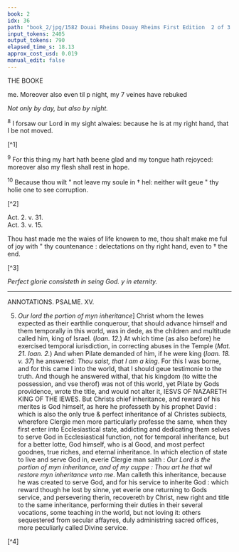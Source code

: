 ```yaml
---
book: 2
idx: 36
path: "book_2/jpg/1582 Douai Rheims Douay Rheims First Edition  2 of 3 1610 Old Testament.pdf-36.jpg"
input_tokens: 2405
output_tokens: 790
elapsed_time_s: 18.13
approx_cost_usd: 0.019
manual_edit: false
---
```

THE BOOKE

me. Moreover also even til p night, my 7 veines have rebuked

*Not only by day, but also by night.*

<sup>8</sup> I forsaw our Lord in my sight alwaies: because he is at my right hand, that I be not moved.

[^1]

<sup>9</sup> For this thing my hart hath beene glad and my tongue hath rejoyced: moreover also my flesh shall rest in hope.

<sup>10</sup> Because thou wilt " not leave my soule in † hel: neither wilt geue " thy holie one to see corruption.

[^2]

<aside>Act. 2. v. 31.</aside>

<aside>Act. 3. v. 15.</aside>

Thou hast made me the waies of life knowen to me, thou shalt make me ful of joy with " thy countenance : delectations on thy right hand, even to † the end.

[^3]

*Perfect glorie consisteth in seing God. y in eternity.*

---

ANNOTATIONS. PSALME. XV.

5. *Our lord the portion of myn inheritance*] Christ whom the Iewes expected as their earthlie conquerour, that should advance himself and them temporally in this world, was in dede, as the children and multitude called him, king of Israel. (*Ioan. 12.*) At which time (as also before) he exercised temporal iurisdiction, in correcting abuses in the Temple (*Mat. 21. Ioan. 2.*) And when Pilate demanded of him, if he were king (*Ioan. 18. v. 37*) he answered: *Thou saist, that I am a king*. For this I was borne, and for this came I into the world, that I should geue testimonie to the truth. And though he answered withal, that his kingdom (to witte the possession, and vse therof) was not of this world, yet Pilate by Gods providence, wrote the title, and would not alter it, IESVS OF NAZARETH KING OF THE IEWES. But Christs chief inheritance, and reward of his merites is God himself, as here he professeth by his prophet David : which is also the only true & perfect inheritance of al Christes subiects, wherefore Clergie men more particularly professe the same, when they first enter into Ecclesiastical state, addicting and dedicating them selves to serve God in Ecclesiastical function, not for temporal inheritance, but for a better lotte, God himself, who is al Good, and most perfect goodnes, true riches, and eternal inheritance. In which election of state to live and serve God in, everie Clergie man saith : *Our Lord is the portion of myn inheritance, and of my cuppe : Thou art he that wil restore myn inheritance vnto me*. Man calleth this inheritance, because he was created to serve God, and for his service to inherite God : which reward though he lost by sinne, yet everie one returning to Gods service, and persevering therin, recovereth by Christ, new right and title to the same inheritance, performing their duties in their several vocations, some teaching in the world, but not loving it: others sequestered from secular affayres, duly administring sacred offices, more peculiarly called Divine service.

[^4]